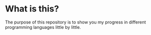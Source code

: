 # What is this?
The purpose of this repository is to show you my progress in different programming languages ​​little by little.
